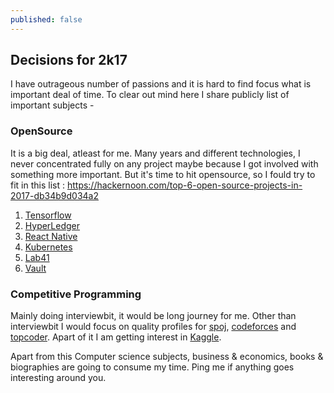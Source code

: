 ```yaml
---
published: false
---
```

## Decisions for 2k17

I have outrageous number of passions and it is hard to find focus what is important deal of time. To clear out mind here I share publicly list of important subjects -

### OpenSource
It is a big deal, atleast for me. Many years and different technologies, I never concentrated fully on any project maybe because I got involved with something more important. But it's time to hit opensource, so I fould try to fit in this list : https://hackernoon.com/top-6-open-source-projects-in-2017-db34b9d034a2

1. [Tensorflow](https://www.tensorflow.org/)
2. [HyperLedger](https://www.hyperledger.org/)
3. [React Native](https://facebook.github.io/react-native/showcase.html)
4. [Kubernetes](http://kubernetes.io/)
5. [Lab41](http://www.lab41.org/about/)
6. [Vault](https://www.vaultproject.io/intro/index.html)

### Competitive Programming
Mainly doing interviewbit, it would be long journey for me. Other than interviewbit I would focus on quality profiles for [spoj](!http://www.spoj.com/users/nithmanoj/), [codeforces](!http://codeforces.com/profile/nithmanoj) and [topcoder](!https://www.topcoder.com/members/nithmanoj). Apart of it I am getting interest in [Kaggle](!https://www.kaggle.com/nithmanoj).

Apart from this Computer science subjects, business & economics, books & biographies are going to consume my time. Ping me if anything goes interesting around you.
